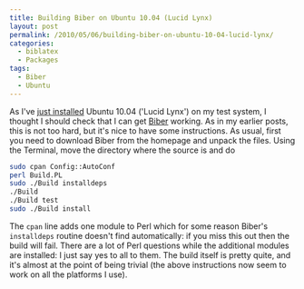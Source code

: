 ```yaml
---
title: Building Biber on Ubuntu 10.04 (Lucid Lynx)
layout: post
permalink: /2010/05/06/building-biber-on-ubuntu-10-04-lucid-lynx/
categories:
  - biblatex
  - Packages
tags:
  - Biber
  - Ubuntu
---
```

As I've [just installed](/2010/05/06/tex-live-2009-on-ubuntu-10-04-lucid-lynx/) Ubuntu 10.04 ('Lucid Lynx') on my test system, I thought I should check that I can get [Biber](http://biblatex-biber.sourceforge.net/) working. As in my earlier posts, this is not too hard, but it's nice to have some instructions. As usual, first you need to download Biber from the homepage and unpack the files. Using the Terminal, move the directory where the source is and do

```bash
sudo cpan Config::AutoConf
perl Build.PL
sudo ./Build installdeps
./Build
./Build test
sudo ./Build install
```

The `cpan` line adds one module to Perl which for some reason Biber's `installdeps` routine doesn't find automatically: if you miss this out then the build will fail. There are a lot of Perl questions while the additional modules are installed: I just say yes to all to them. The build itself is pretty quite, and it's almost at the point of being trivial (the above instructions now seem to work on all the platforms I use).
